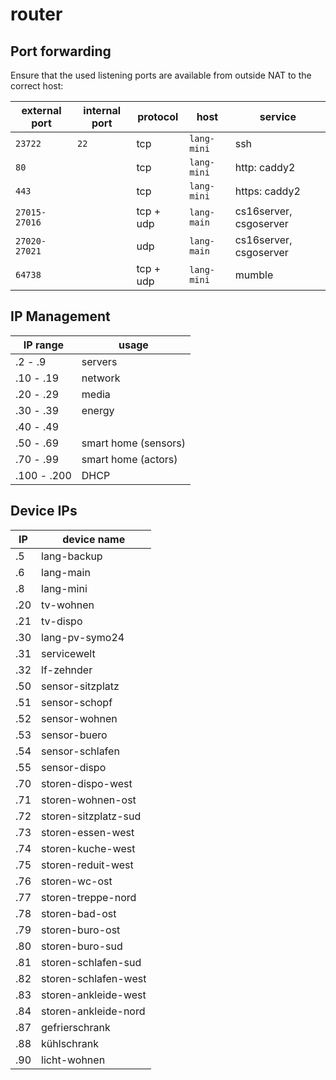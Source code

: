 router
======


Port forwarding
---------------

Ensure that the used listening ports are available from outside NAT to the correct host:

| external port | internal port | protocol  | host          | service |
| ------------- | ------------- |-----------| ------------- | ------- |
| `23722`       | `22`          | tcp       | `lang-mini`   | ssh |
| `80`          |               | tcp       | `lang-mini`   | http: caddy2 |
| `443`         |               | tcp       | `lang-mini`   | https: caddy2 |
| `27015-27016` |               | tcp + udp | `lang-main`   | cs16server, csgoserver |
| `27020-27021` |               | udp       | `lang-main`   | cs16server, csgoserver |
| `64738`       |               | tcp + udp | `lang-mini`   | mumble |


IP Management
-------------

| IP range    | usage                |
|-------------|----------------------|
| .2   - .9   | servers              |
| .10  - .19  | network              |
| .20  - .29  | media                |
| .30  - .39  | energy               |
| .40  - .49  |                      |
| .50  - .69  | smart home (sensors) |
| .70  - .99  | smart home (actors)  |
| .100 - .200 | DHCP                 |


Device IPs
----------

| IP  | device name          |
|-----|----------------------|
| .5  | lang-backup          |
| .6  | lang-main            |
| .8  | lang-mini            |
| .20 | tv-wohnen            |
| .21 | tv-dispo             |
| .30 | lang-pv-symo24       |
| .31 | servicewelt          |
| .32 | lf-zehnder           |
| .50 | sensor-sitzplatz     |
| .51 | sensor-schopf        |
| .52 | sensor-wohnen        |
| .53 | sensor-buero         |
| .54 | sensor-schlafen      |
| .55 | sensor-dispo         |
| .70 | storen-dispo-west    |
| .71 | storen-wohnen-ost    |
| .72 | storen-sitzplatz-sud |
| .73 | storen-essen-west    |
| .74 | storen-kuche-west    |
| .75 | storen-reduit-west   |
| .76 | storen-wc-ost        |
| .77 | storen-treppe-nord   |
| .78 | storen-bad-ost       |
| .79 | storen-buro-ost      |
| .80 | storen-buro-sud      |
| .81 | storen-schlafen-sud  |
| .82 | storen-schlafen-west |
| .83 | storen-ankleide-west |
| .84 | storen-ankleide-nord |
| .87 | gefrierschrank       |
| .88 | kühlschrank          |
| .90 | licht-wohnen         |
